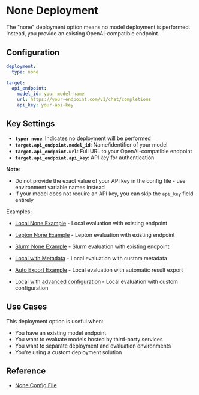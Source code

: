 # None Deployment

The "none" deployment option means no model deployment is performed. Instead, you provide an existing OpenAI-compatible endpoint.

## Configuration

```yaml
deployment:
  type: none

target:
  api_endpoint:
    model_id: your-model-name
    url: https://your-endpoint.com/v1/chat/completions
    api_key: your-api-key
```

## Key Settings

- **`type: none`**: Indicates no deployment will be performed
- **`target.api_endpoint.model_id`**: Name/identifier of your model
- **`target.api_endpoint.url`**: Full URL to your OpenAI-compatible endpoint
- **`target.api_endpoint.api_key`**: API key for authentication

**Note**: 
- Do not provide the exact value of your API key in the config file - use environment variable names instead
- If your model does not require an API key, you can skip the `api_key` field entirely

Examples:
- [Local None Example](../../../../packages/nemo-evaluator-launcher/examples/local_llama_3_1_8b_instruct.yaml) - Local evaluation with existing endpoint
- [Lepton None Example](../../../../packages/nemo-evaluator-launcher/examples/lepton_none_llama_3_1_8b_instruct.yaml) - Lepton evaluation with existing endpoint
- [Slurm None Example](../../../../packages/nemo-evaluator-launcher/examples/slurm_no_deployment_llama_3_1_8b_instruct.yaml) - Slurm evaluation with existing endpoint
- [Local with Metadata](../../../../packages/nemo-evaluator-launcher/examples/local_with_user_provided_metadata.yaml) - Local evaluation with custom metadata
- [Auto Export Example](../../../../packages/nemo-evaluator-launcher/examples/local_auto_export_llama_3_1_8b_instruct.yaml) - Local evaluation with automatic result export

- [Local with advanced configuration](../../../../packages/nemo-evaluator-launcher/examples/local_custom_config_seed_oss_36b_instruct.yaml) - Local evaluation with custom configuration

## Use Cases

This deployment option is useful when:
- You have an existing model endpoint
- You want to evaluate models hosted by third-party services
- You want to separate deployment and evaluation environments
- You're using a custom deployment solution

## Reference

- [None Config File](../../../../packages/nemo-evaluator-launcher/src/nemo_evaluator_launcher/configs/deployment/none.yaml)
